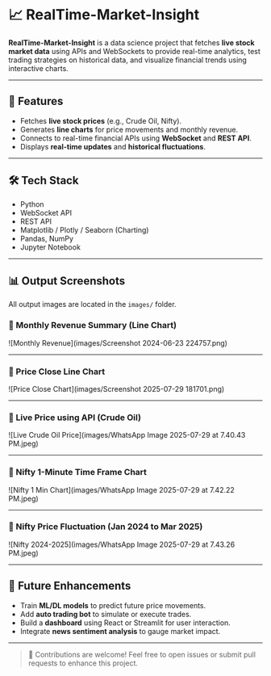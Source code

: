 # 📈 RealTime-Market-Insight

**RealTime-Market-Insight** is a data science project that fetches **live stock market data** using APIs and WebSockets to provide real-time analytics, test trading strategies on historical data, and visualize financial trends using interactive charts.

---

## 🚀 Features

- Fetches **live stock prices** (e.g., Crude Oil, Nifty).
- Generates **line charts** for price movements and monthly revenue.
- Connects to real-time financial APIs using **WebSocket** and **REST API**.
- Displays **real-time updates** and **historical fluctuations**.

---

## 🛠️ Tech Stack

- Python  
- WebSocket API  
- REST API  
- Matplotlib / Plotly / Seaborn (Charting)  
- Pandas, NumPy  
- Jupyter Notebook  

---

## 📊 Output Screenshots  
All output images are located in the `images/` folder.

### 📌 Monthly Revenue Summary (Line Chart)  
![Monthly Revenue](images/Screenshot 2024-06-23 224757.png)

---

### 📌 Price Close Line Chart  
![Price Close Chart](images/Screenshot 2025-07-29 181701.png)

---

### 📌 Live Price using API (Crude Oil)  
![Live Crude Oil Price](images/WhatsApp Image 2025-07-29 at 7.40.43 PM.jpeg)

---

### 📌 Nifty 1-Minute Time Frame Chart  
![Nifty 1 Min Chart](images/WhatsApp Image 2025-07-29 at 7.42.22 PM.jpeg)

---

### 📌 Nifty Price Fluctuation (Jan 2024 to Mar 2025)  
![Nifty 2024-2025](images/WhatsApp Image 2025-07-29 at 7.43.26 PM.jpeg)

---

## 🔮 Future Enhancements

- Train **ML/DL models** to predict future price movements.
- Add **auto trading bot** to simulate or execute trades.
- Build a **dashboard** using React or Streamlit for user interaction.
- Integrate **news sentiment analysis** to gauge market impact.

---

> 🤝 Contributions are welcome! Feel free to open issues or submit pull requests to enhance this project.
